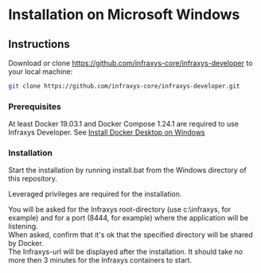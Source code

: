 # Installation on Microsoft Windows

## Instructions

Download or clone https://github.com/infraxys-core/infraxys-developer to your local machine:
```bash
git clone https://github.com/infraxys-core/infraxys-developer.git
``` 

### Prerequisites

At least Docker 19.03.1 and Docker Compose 1.24.1 are required to use Infraxys Developer. 
See [Install Docker Desktop on Windows](https://docs.docker.com/docker-for-windows/install/) 

### Installation

Start the installation by running install.bat from the Windows directory of this repository.

Leveraged privileges are required for the installation.  

You will be asked for the Infraxys root-directory (use c:\infraxys, for example) and for a port (8444, for example) where the application will be listening.  
When asked, confirm that it's ok that the specified directory will be shared by Docker.    
The Infraxys-url will be displayed after the installation. It should take no more then 3 minutes for the Infraxys containers to start. 
